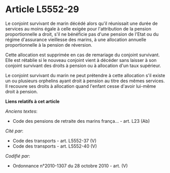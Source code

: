 # Article L5552-29

Le conjoint survivant de marin décédé alors qu'il réunissait une durée de services au moins égale à celle exigée pour
l'attribution de la pension proportionnelle a droit, s'il ne bénéficie pas d'une pension de l'Etat ou du régime d'assurance
vieillesse des marins, à une allocation annuelle proportionnelle à la pension de réversion.

Cette allocation est supprimée en cas de remariage du conjoint survivant. Elle est rétablie si le nouveau conjoint vient à
décéder sans laisser à son conjoint survivant des droits à pension ou à allocation d'un taux supérieur.

Le conjoint survivant du marin ne peut prétendre à cette allocation s'il existe un ou plusieurs orphelins ayant droit à
pension au titre des mêmes services. Il recouvre ses droits à allocation quand l'enfant cesse d'avoir lui-même droit à
pension.

**Liens relatifs à cet article**

_Anciens textes_:

  - Code des pensions de retraite des marins frança... - art. L23 (Ab)

_Cité par_:

  - Code des transports - art. L5552-37 (V)
  - Code des transports - art. L5552-40 (V)

_Codifié par_:

  - Ordonnance n°2010-1307 du 28 octobre 2010 - art. (V)
